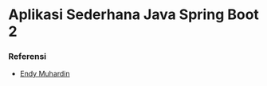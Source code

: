 # Aplikasi Sederhana Java Spring Boot 2


### Referensi

* [Endy Muhardin](https://github.com/idtazkia/registrasi-mahasiswa)
